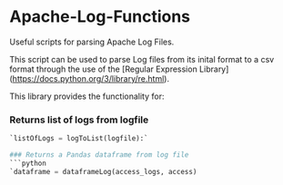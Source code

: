 # Apache-Log-Functions
Useful scripts for parsing Apache Log Files. 

This script can be used to parse Log files from its inital format to a csv format through the use of the [Regular Expression Library] (https://docs.python.org/3/library/re.html). 

This library provides the functionality for: 
### Returns list of logs from logfile
```python
`listOfLogs = logToList(logfile):`

### Returns a Pandas dataframe from log file
```python 
`dataframe = dataframeLog(access_logs, access)
